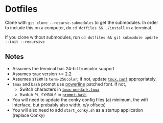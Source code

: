 # Dotfiles
Clone with `git clone --recurse-submodules` to get the submodules.
In order to include this on a computer, do `cd dotfiles && ./install` in a terminal.

If you clone without submodules, run `cd dotfiles && git submodule update --init --recursive`
## Notes
 - Assumes the terminal has 24-bit truecolor support
 - Assumes `tmux` version >= 2.2
 - Assumes `$TERM` is `term-256color`; if not, update [`tmux.conf`](tmux.conf) appropriately.
 - `tmux` and `bash` prompt use [powerline](https://github.com/powerline/fonts) patched font. If not,
   - Switch characters in [`tmux-onedark.tmux`](tmux-onedark.tmux)
   - Switch `PL_SYMBOLS` in [`prompt.bash`](bash/prompt.bash)
 - You will need to update the conky config files (at minimum, the wifi interface, but probably also
   width, x/y offsets)
 - You will also need to add `start_conky.sh` as a startup application (replace Conky)
